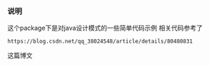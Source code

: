 ### 说明
这个package下是对java设计模式的一些简单代码示例
相关代码参考了

    https://blog.csdn.net/qq_38024548/article/details/80480831
    
这篇博文
